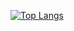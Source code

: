 [![Top Langs](https://fsae-notes-git-main-leonardos-projects-eda25434.vercel.app/api/top-langs/?username=alterlleo&layout=donut)](https://github.com/anuraghazra/github-readme-stats)
